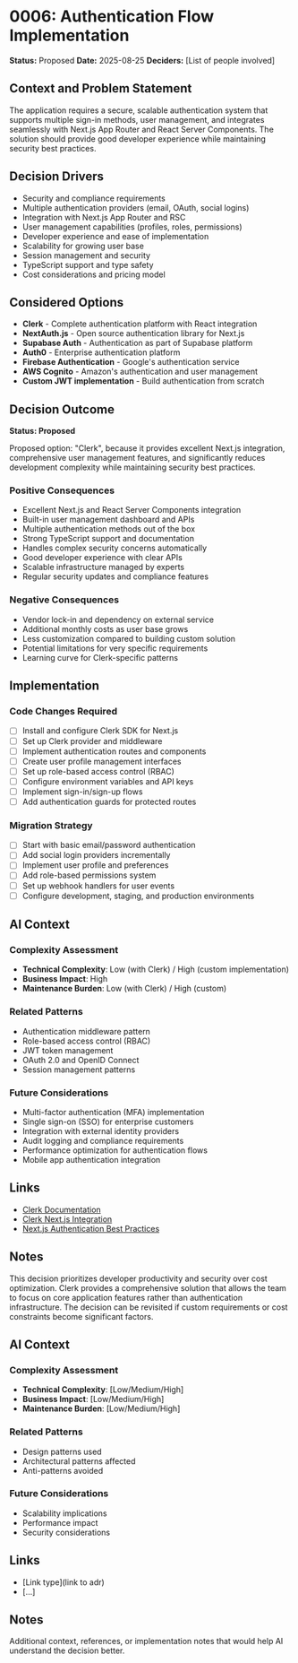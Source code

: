 # 0006: Authentication Flow Implementation

**Status:** Proposed
**Date:** 2025-08-25
**Deciders:** [List of people involved]

## Context and Problem Statement

The application requires a secure, scalable authentication system that supports multiple sign-in methods, user management, and integrates seamlessly with Next.js App Router and React Server Components. The solution should provide good developer experience while maintaining security best practices.

## Decision Drivers

* Security and compliance requirements
* Multiple authentication providers (email, OAuth, social logins)
* Integration with Next.js App Router and RSC
* User management capabilities (profiles, roles, permissions)
* Developer experience and ease of implementation
* Scalability for growing user base
* Session management and security
* TypeScript support and type safety
* Cost considerations and pricing model

## Considered Options

* **Clerk** - Complete authentication platform with React integration
* **NextAuth.js** - Open source authentication library for Next.js
* **Supabase Auth** - Authentication as part of Supabase platform
* **Auth0** - Enterprise authentication platform
* **Firebase Authentication** - Google's authentication service
* **AWS Cognito** - Amazon's authentication and user management
* **Custom JWT implementation** - Build authentication from scratch

## Decision Outcome

**Status: Proposed**

Proposed option: "Clerk", because it provides excellent Next.js integration, comprehensive user management features, and significantly reduces development complexity while maintaining security best practices.

### Positive Consequences

* Excellent Next.js and React Server Components integration
* Built-in user management dashboard and APIs
* Multiple authentication methods out of the box
* Strong TypeScript support and documentation
* Handles complex security concerns automatically
* Good developer experience with clear APIs
* Scalable infrastructure managed by experts
* Regular security updates and compliance features

### Negative Consequences

* Vendor lock-in and dependency on external service
* Additional monthly costs as user base grows
* Less customization compared to building custom solution
* Potential limitations for very specific requirements
* Learning curve for Clerk-specific patterns

## Implementation

### Code Changes Required
- [ ] Install and configure Clerk SDK for Next.js
- [ ] Set up Clerk provider and middleware
- [ ] Implement authentication routes and components
- [ ] Create user profile management interfaces
- [ ] Set up role-based access control (RBAC)
- [ ] Configure environment variables and API keys
- [ ] Implement sign-in/sign-up flows
- [ ] Add authentication guards for protected routes

### Migration Strategy
- [ ] Start with basic email/password authentication
- [ ] Add social login providers incrementally
- [ ] Implement user profile and preferences
- [ ] Add role-based permissions system
- [ ] Set up webhook handlers for user events
- [ ] Configure development, staging, and production environments

## AI Context

### Complexity Assessment
- **Technical Complexity**: Low (with Clerk) / High (custom implementation)
- **Business Impact**: High
- **Maintenance Burden**: Low (with Clerk) / High (custom)

### Related Patterns
- Authentication middleware pattern
- Role-based access control (RBAC)
- JWT token management
- OAuth 2.0 and OpenID Connect
- Session management patterns

### Future Considerations
- Multi-factor authentication (MFA) implementation
- Single sign-on (SSO) for enterprise customers
- Integration with external identity providers
- Audit logging and compliance requirements
- Performance optimization for authentication flows
- Mobile app authentication integration

## Links

* [Clerk Documentation](https://clerk.com/docs)
* [Clerk Next.js Integration](https://clerk.com/docs/quickstarts/nextjs)
* [Next.js Authentication Best Practices](https://nextjs.org/docs/authentication)

## Notes

This decision prioritizes developer productivity and security over cost optimization. Clerk provides a comprehensive solution that allows the team to focus on core application features rather than authentication infrastructure. The decision can be revisited if custom requirements or cost constraints become significant factors.

## AI Context

### Complexity Assessment
- **Technical Complexity**: [Low/Medium/High]
- **Business Impact**: [Low/Medium/High]
- **Maintenance Burden**: [Low/Medium/High]

### Related Patterns
- Design patterns used
- Architectural patterns affected
- Anti-patterns avoided

### Future Considerations
- Scalability implications
- Performance impact
- Security considerations

## Links

* [Link type](link to adr) <!-- example: Refined by [ADR-0005](0005-example.md) -->
* [...]

## Notes

Additional context, references, or implementation notes that would help AI understand the decision better.

